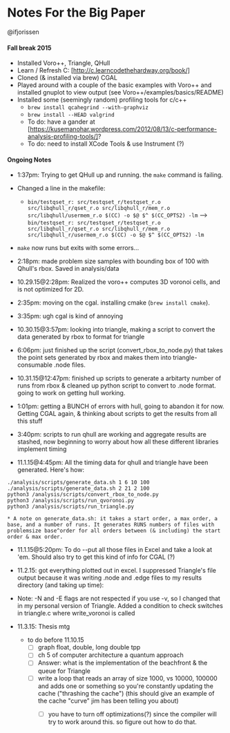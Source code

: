 # Notes For the Big Paper
@ifjorissen

#### Fall break 2015
  * Installed Voro++, Triangle, QHull
  * Learn / Refresh C: [http://c.learncodethehardway.org/book/]
  * Cloned (& installed via brew) CGAL
  * Played around with a couple of the basic examples with Voro++ and installed gnuplot to view output (see Voro++/examples/basics/README)
  * Installed some (seemingly random) profiling tools for c/c++
    * `brew install qcahegrind --with-graphviz`
    * `brew install --HEAD valgrind`
    * To do: have a gander at [https://kusemanohar.wordpress.com/2012/08/13/c-performance-analysis-profiling-tools/]?
    * To do: need to install XCode Tools & use Instrument (?)

#### Ongoing Notes
  * 1:37pm: Trying to get QHull up and running. the `make` command is failing.
  * Changed a line in the makefile:
    * `bin/testqset_r: src/testqset_r/testqset_r.o src/libqhull_r/qset_r.o src/libqhull_r/mem_r.o src/libqhull/usermem_r.o
  $(CC) -o $@ $^ $(CC_OPTS2) -lm` --> `bin/testqset_r: src/testqset_r/testqset_r.o src/libqhull_r/qset_r.o src/libqhull_r/mem_r.o src/libqhull_r/usermem_r.o
  $(CC) -o $@ $^ $(CC_OPTS2) -lm`
  * `make` now runs but exits with some errors...
  * 2:18pm: made problem size samples with bounding box of 100 with Qhull's rbox. Saved in analysis/data

  * 10.29.15@2:28pm: Realized the voro++ computes 3D voronoi cells, and is not optimized for 2D.
  * 2:35pm: moving on the cgal. installing cmake (`brew install cmake`).
  * 3:35pm: ugh cgal is kind of annoying

  * 10.30.15@3:57pm: looking into triangle, making a script to convert the data generated by rbox to format for triangle
  * 6:06pm: just finished up the script (convert_rbox_to_node.py) that takes the point sets generated by rbox and makes them into triangle-consumable .node files.

  * 10.31.15@12:47pm: finished up scripts to generate a arbitarty number of runs from rbox & cleaned up python script to convert to .node format. going to work on getting hull working.
  * 1:01pm: getting a BUNCH of errors with hull, going to abandon it for now. Getting CGAL again, & thinking about scripts to get the results from all this stuff
  * 3:40pm: scripts to run qhull are working and aggregate results are stashed, now beginning to worry about how all these different libraries implement timing

  * 11.1.15@4:45pm: All the timing data for qhull and triangle have been generated. Here's how:

  ```
  ./analysis/scripts/generate_data.sh 1 6 10 100
  ./analysis/scripts/generate_data.sh 2 21 2 100
  python3 /analysis/scripts/convert_rbox_to_node.py
  python3 /analysis/scripts/run_qvoronoi.py
  python3 /analysis/scripts/run_triangle.py

  ```

    * A note on generate_data.sh: it takes a start order, a max order, a base, and a number of runs. It generates RUNS numbers of files with problemsize base^order for all orders between (& including) the start order & max order.

  * 11.1.15@5:20pm: To do --put all those files in Excel and take a look at 'em. Should also try to get this kind of info for CGAL (?)

  * 11.2.15: got everything plotted out in excel. I suppressed Triangle's file output because it was writing .node and .edge files to my results directory (and taking up time):
   * Note: -N and -E flags are not respected if you use -v, so I changed that in my personal version of Triangle. Added a condition to check switches in triangle.c where write_voronoi is called
   
  * 11.3.15: Thesis mtg
    * to do before 11.10.15
      - [ ] graph float, double, long double tpp
      - [ ] ch 5 of computer architecture a quantum approach
      - [ ] Answer: what is the implementation of the beachfront & the queue for Triangle
      - [ ] write a loop that reads an array of size 1000, vs 10000, 100000 and adds one or something so you're constantly updating the cache ("thrashing the cache") (this should give an example of the cache "curve" jim has been telling you about)
         - [ ] you have to turn off optimizations(?) since the compiler will try to work around this. so figure out how to do that.


